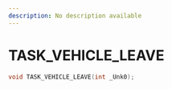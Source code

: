 ```yaml
---
description: No description available 
---
```


# TASK_VEHICLE_LEAVE

```cpp
void TASK_VEHICLE_LEAVE(int _Unk0);
```